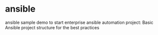 # ansible
ansible sample demo to start enterprise ansible automation project:
Basic Ansible project structure for the best practices
